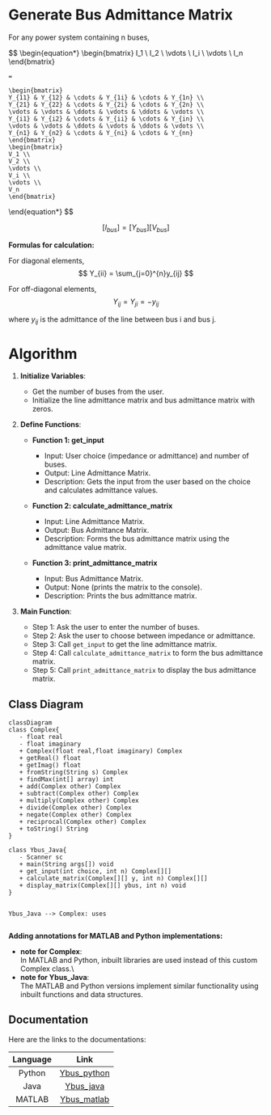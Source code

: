 <script src="https://cdn.jsdelivr.net/npm/mathjax@3/es5/tex-mml-chtml.js"></script>
<script type="module">
	import mermaid from 'https://cdn.jsdelivr.net/npm/mermaid@11.4/dist/mermaid.esm.min.mjs';
	mermaid.initialize({
		startOnLoad: true,
		theme: 'light'
	});
</script>


# Generate Bus Admittance Matrix

For any power system containing n buses,

$$
\begin{equation*}
    \begin{bmatrix} 
    I_1 \\
    I_2 \\ 
    \vdots \\ 
    I_i \\ 
    \vdots 
    \\ I_n 
    \end{bmatrix}

    =

    \begin{bmatrix} 
    Y_{11} & Y_{12} & \cdots & Y_{1i} & \cdots & Y_{1n} \\
    Y_{21} & Y_{22} & \cdots & Y_{2i} & \cdots & Y_{2n} \\
    \vdots & \vdots & \ddots & \vdots & \ddots & \vdots \\ 
    Y_{i1} & Y_{i2} & \cdots & Y_{ii} & \cdots & Y_{in} \\ 
    \vdots & \vdots & \ddots & \vdots & \ddots & \vdots \\ 
    Y_{n1} & Y_{n2} & \cdots & Y_{ni} & \cdots & Y_{nn}
    \end{bmatrix}
    \begin{bmatrix} 
    V_1 \\ 
    V_2 \\ 
    \vdots \\ 
    V_i \\ 
    \vdots \\ 
    V_n 
    \end{bmatrix}
\end{equation*}
$$

$$
[I_{bus}] = [Y_{bus}][V_{bus}]
$$

**Formulas for calculation:**

For diagonal elements,
$$
Y_{ii} = \sum_{j=0}^{n}y_{ij}
$$

For off-diagonal elements,
$$
Y_{ij} = Y_{ji} = -y_{ij}
$$

where $y_{ij}$ is the admittance of the line between bus i and bus j.


# Algorithm

1. **Initialize Variables**:
   - Get the number of buses from the user.
   - Initialize the line admittance matrix and bus admittance matrix with zeros.

2. **Define Functions**:
   - **Function 1: get_input**
     - Input: User choice (impedance or admittance) and number of buses.
     - Output: Line Admittance Matrix.
     - Description: Gets the input from the user based on the choice and calculates admittance values.

   - **Function 2: calculate_admittance_matrix**
     - Input: Line Admittance Matrix.
     - Output: Bus Admittance Matrix.
     - Description: Forms the bus admittance matrix using the admittance value matrix.

   - **Function 3: print_admittance_matrix**
     - Input: Bus Admittance Matrix.
     - Output: None (prints the matrix to the console).
     - Description: Prints the bus admittance matrix.

3. **Main Function**:
   - Step 1: Ask the user to enter the number of buses.
   - Step 2: Ask the user to choose between impedance or admittance.
   - Step 3: Call `get_input` to get the line admittance matrix.
   - Step 4: Call `calculate_admittance_matrix` to form the bus admittance matrix.
   - Step 5: Call `print_admittance_matrix` to display the bus admittance matrix.

## Class Diagram

```mermaid
classDiagram
class Complex{
   - float real
   - float imaginary
   + Complex(float real,float imaginary) Complex
   + getReal() float
   + getImag() float
   + fromString(String s) Complex
   + findMax(int[] array) int
   + add(Complex other) Complex
   + subtract(Complex other) Complex
   + multiply(Complex other) Complex
   + divide(Complex other) Complex
   + negate(Complex other) Complex
   + reciprocal(Complex other) Complex
   + toString() String
}

class Ybus_Java{
   - Scanner sc
   + main(String args[]) void
   + get_input(int choice, int n) Complex[][]
   + calculate_matrix(Complex[][] y, int n) Complex[][]
   + display_matrix(Complex[][] ybus, int n) void
}


Ybus_Java --> Complex: uses


```
**Adding annotations for MATLAB and Python implementations:**
- **note for Complex**:\
In MATLAB and Python, inbuilt libraries are used instead of this custom Complex class.\
- **note for Ybus_Java**:\
The MATLAB and Python versions implement similar functionality using inbuilt functions and data structures.

## Documentation

Here are the links to the documentations:


|Language|Link|
|:---:|:---:|
|Python|[Ybus_python](./docs/html/namespaceYbus__Python.html)|
|Java|[Ybus_java](./docs/html/Ybus__Java_8java.html)|
|MATLAB|[Ybus_matlab](./docs/html/Ybus__matlab_8m.html)|

